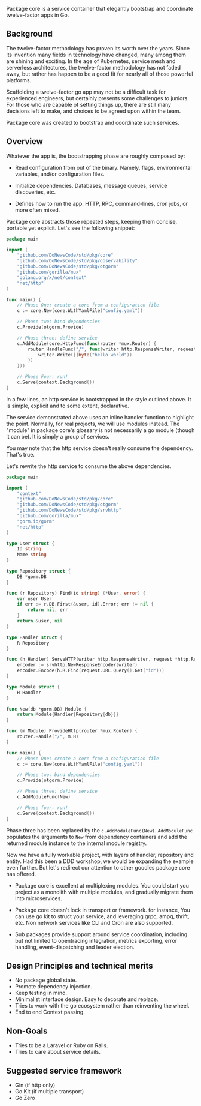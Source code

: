 Package core is a service container that elegantly bootstrap and coordinate
twelve-factor apps in Go.

## Background

The twelve-factor methodology has proven its worth over the years. Since its
invention many fields in technology have changed, many among them are shining
and exciting. In the age of Kubernetes, service mesh and serverless
architectures, the twelve-factor methodology has not faded away, but rather has
happen to be a good fit for nearly all of those powerful platforms.

Scaffolding a twelve-factor go app may not be a difficult task for experienced
engineers, but certainly presents some challenges to juniors. For those who are
capable of setting things up, there are still many decisions left to make, and choices
to be agreed upon within the team.

Package core was created to bootstrap and coordinate such services.

## Overview

Whatever the app is, the bootstrapping phase are roughly composed by:

- Read configuration from out of the binary. Namely, flags, environmental
  variables, and/or configuration files.

- Initialize dependencies. Databases, message queues, service discoveries, etc.

- Defines how to run the app. HTTP, RPC, command-lines, cron jobs, or more often mixed.

Package core abstracts those repeated steps, keeping them concise, portable yet explicit. 
Let's see the following snippet:

```go
package main

import (
	"github.com/DoNewsCode/std/pkg/core"
	"github.com/DoNewsCode/std/pkg/observability"
	"github.com/DoNewsCode/std/pkg/otgorm"
	"github.com/gorilla/mux"
	"golang.org/x/net/context"
	"net/http"
)

func main() {
	// Phase One: create a core from a configuration file
	c := core.New(core.WithYamlFile("config.yaml"))

	// Phase two: bind dependencies
	c.Provide(otgorm.Provide)

	// Phase three: define service
	c.AddModule(core.HttpFunc(func(router *mux.Router) {
		router.HandleFunc("/", func(writer http.ResponseWriter, request *http.Request) {
			writer.Write([]byte("hello world"))
		})
	}))

	// Phase Four: run!
	c.Serve(context.Background())
}

```

In a few lines, an http service is bootstrapped in the style outlined above.
It is simple, explicit and to some extent, declarative.

The service demonstrated above uses an inline handler function to highlight the point.
Normally, for real projects, we will use modules instead. 
The "module" in package core's glossary is not necessarily a go module (though it can be). It is simply a group of services.

You may note that the http service doesn't really consume the dependency.
That's true.

Let's rewrite the http service to consume the above dependencies.

```go
package main

import (
	"context"
	"github.com/DoNewsCode/std/pkg/core"
	"github.com/DoNewsCode/std/pkg/otgorm"
	"github.com/DoNewsCode/std/pkg/srvhttp"
	"github.com/gorilla/mux"
	"gorm.io/gorm"
	"net/http"
)

type User struct {
	Id string
	Name string
}

type Repository struct {
	DB *gorm.DB
}

func (r Repository) Find(id string) (*User, error) {
	var user User
	if err := r.DB.First(&user, id).Error; err != nil {
		return nil, err
	}
	return &user, nil
}

type Handler struct {
	R Repository
}

func (h Handler) ServeHTTP(writer http.ResponseWriter, request *http.Request) {
	encoder := srvhttp.NewResponseEncoder(writer)
	encoder.Encode(h.R.Find(request.URL.Query().Get("id")))
}

type Module struct {
	H Handler
}

func New(db *gorm.DB) Module {
	return Module{Handler{Repository{db}}}
}

func (m Module) ProvideHttp(router *mux.Router) {
	router.Handle("/", m.H)
}

func main() {
	// Phase One: create a core from a configuration file
	c := core.New(core.WithYamlFile("config.yaml"))

	// Phase two: bind dependencies
	c.Provide(otgorm.Provide)

	// Phase three: define service
	c.AddModuleFunc(New)

	// Phase four: run!
	c.Serve(context.Background())
}
```

Phase three has been replaced by the `c.AddModuleFunc(New)`. `AddModuleFunc` populates the arguments to `New` from dependency containers
and add the returned module instance to the internal module registry.

Now we have a fully workable project, with layers of handler, repository and entity. 
Had this been a DDD workshop, we would be expanding the example even further. But let's redirect our attention to other goodies package core has offered.

- Package core is excellent at multiplexing modules. 
  You could start you project as a monolith with multiple modules, and gradually migrate them into microservices.

- Package core doesn't lock in transport or framework.
  for instance, You can use go kit to struct your service, and leveraging grpc, ampq, thrift, etc. Non network services like CLI and Cron are also supported.

- Sub packages provide support around service coordination, including but not limited to opentracing integration, metrics exporting, error handling, event-dispatching and leader election.

## Design Principles and technical merits

- No package global state.
- Promote dependency injection.
- Keep testing in mind.
- Minimalist interface design. Easy to decorate and replace.
- Tries to work with the go ecosystem rather than reinventing the wheel.
- End to end Context passing.

## Non-Goals

- Tries to be a Laravel or Ruby on Rails.
- Tries to care about service details.

## Suggested service framework
- Gin (if http only)
- Go Kit (if multiple transport)
- Go Zero


